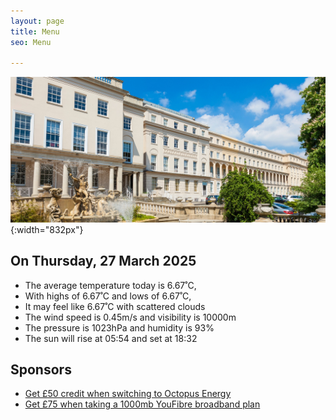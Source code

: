 ```yaml
---
layout: page
title: Menu
seo: Menu

---
```


![Logo](/images/logo.jpg){:width="832px"}


<!-- weather_marker starts -->
## On Thursday, 27 March 2025

- The average temperature today is 6.67˚C,
- With highs of 6.67˚C and lows of 6.67˚C,
- It may feel like 6.67˚C with scattered clouds
- The wind speed is 0.45m/s and visibility is 10000m
- The pressure is 1023hPa and humidity is 93%
- The sun will rise at 05:54 and set at 18:32

<!-- weather_marker ends -->


## Sponsors

- [Get £50 credit when switching to Octopus Energy](https://bit.ly/3oD1nnS)
- [Get £75 when taking a 1000mb YouFibre broadband plan](https://aklam.io/91zWhU?)

